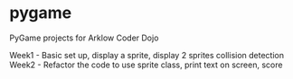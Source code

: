 # pygame
PyGame projects for Arklow Coder Dojo

Week1 - Basic set up, display a sprite, display 2 sprites collision detection
Week2 - Refactor the code to use sprite class, print text on screen, score

